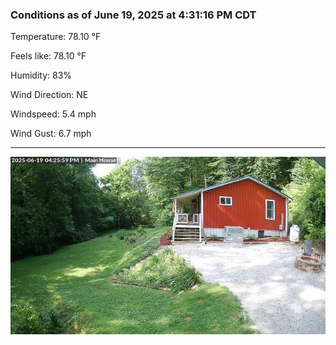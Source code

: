 ### Conditions as of June 19, 2025 at 4:31:16 PM CDT 

Temperature: 78.10 &deg;F

Feels like: 78.10 &deg;F

Humidity: 83%

Wind Direction: NE

Windspeed: 5.4 mph

Wind Gust: 6.7 mph

---

<img src="./images/latest.jpeg"/>

